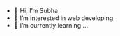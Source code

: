 - 👋 Hi, I’m Subha
- 👀 I’m interested in web developing
- 🌱 I’m currently learning ...

<!---
Subhadarsini-10/Subhadarsini-10 is a ✨ special ✨ repository because its `README.md` (this file) appears on your GitHub profile.
You can click the Preview link to take a look at your changes.
--->
